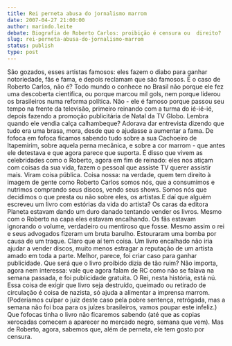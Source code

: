 ```yaml
---
title: Rei perneta abusa do jornalismo marrom
date: 2007-04-27 21:00:00
author: marindo.leite
debate: Biografia de Roberto Carlos: proibição é censura ou  direito?
slug: rei-perneta-abusa-do-jornalismo-marrom
status: publish 
type: post
---
```


São gozados, esses artistas famosos: eles fazem o diabo para ganhar notoriedade, fãs e fama, e depois reclamam que são famosos. É o caso de Roberto Carlos, não é? Todo mundo o conhece no Brasil não porque ele fez uma descoberta científica, ou porque marcou mil gols, nem porque liderou os brasileiros numa reforma política. Não - ele é famoso porque passou seu tempo na frente da televisão, primeiro reinando com a turma do ié-ié-ié, depois fazendo a promoção publicitária de Natal da TV Globo. Lembra quando ele vendia calça calhambeque? Adorava dar entrevista dizendo que tudo era uma brasa, mora, desde que o ajudasse a aumentar a fama. De fofoca em fofoca ficamos sabendo tudo sobre a sua Cachoeiro de Itapemirim, sobre aquela perna mecânica, e sobre a cor marrom - que antes ele detestava e que agora parece que suporta. É disso que vivem as celebridades como o Roberto, agora em fim de reinado: eles nos atiçam com coisas da sua vida, fazem o pessoal que assiste TV querer assistir mais. Viram coisa pública. Coisa nossa: na verdade, quem tem direito à imagem de gente como Roberto Carlos somos nós, que a consumimos e nutrimos comprando seus discos, vendo seus shows. Somos nós que decidimos o que presta ou não sobre eles, os artistas.E daí que alguém escreveu um livro com estórias da vida do artista? Os caras da editora Planeta estavam dando um duro danado tentando vender os livros. Mesmo com o Roberto na capa eles estavam encalhando. Os fãs estavam ignorando o volume, verdadeiro ou mentiroso que fosse. Mesmo assim o rei e seus advogados fizeram um bruta barulho. Estouraram uma bomba por causa de um traque. Claro que aí tem coisa. Um livro encalhado não iria ajudar a vender discos, muito menos estragar a reputação de um artista amado em toda a parte. Melhor, parece, foi criar caso para ganhar publicidade. Que será que o livro proibido dizia de tão ruim? Não importa, agora nem interessa: vale que agora falam de RC como não se falava na semana passada, e foi publicidade gratuita. O Rei, nesta história, está nú. Essa coisa de exigir que livro seja destruído, queimado ou retirado de circulação é coisa de nazista, só ajuda a alimentar a imprensa marrom. (Poderíamos culpar o juiz deste caso pela pobre sentença, retrógada, mas a semana não foi boa para os juízes brasileiros, vamos poupar este infeliz.) Que fofocas tinha o livro não ficaremos sabendo (até que as copias xerocadas comecem a aparecer no mercado negro, semana que vem). Mas de Roberto, agora, sabemos que, além de perneta, ele tem gosto por censura.
